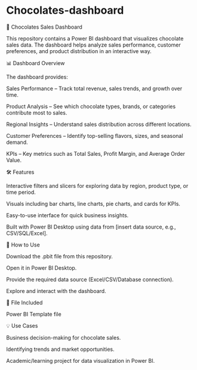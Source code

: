 # Chocolates-dashboard
🍫 Chocolates Sales Dashboard

This repository contains a Power BI dashboard that visualizes chocolate sales data. The dashboard helps analyze sales performance, customer preferences, and product distribution in an interactive way.

📊 Dashboard Overview

The dashboard provides:

Sales Performance – Track total revenue, sales trends, and growth over time.

Product Analysis – See which chocolate types, brands, or categories contribute most to sales.

Regional Insights – Understand sales distribution across different locations.

Customer Preferences – Identify top-selling flavors, sizes, and seasonal demand.

KPIs – Key metrics such as Total Sales, Profit Margin, and Average Order Value.

🛠️ Features

Interactive filters and slicers for exploring data by region, product type, or time period.

Visuals including bar charts, line charts, pie charts, and cards for KPIs.

Easy-to-use interface for quick business insights.

Built with Power BI Desktop using data from [insert data source, e.g., CSV/SQL/Excel].

🚀 How to Use

Download the .pbit file from this repository.

Open it in Power BI Desktop.

Provide the required data source (Excel/CSV/Database connection).

Explore and interact with the dashboard.

📂 File Included

 Power BI Template file

💡 Use Cases

Business decision-making for chocolate sales.

Identifying trends and market opportunities.

Academic/learning project for data visualization in Power BI.
